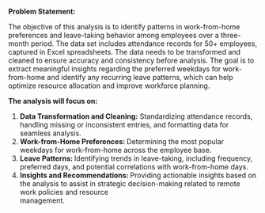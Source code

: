 <b>Problem Statement:</b>

The objective of this analysis is to identify patterns in work-from-home preferences and leave-taking behavior among employees over a three-month period. The data set includes attendance records for 50+ employees, captured in Excel spreadsheets. The data needs to be transformed and cleaned to ensure accuracy and consistency before analysis. The goal is to extract meaningful insights regarding the preferred weekdays for work-from-home and identify any recurring leave patterns, which can help optimize resource allocation and improve workforce planning.

<b>The analysis will focus on:</b>
<ol>
<li><b>Data Transformation and Cleaning:</b> Standardizing attendance records, handling missing or inconsistent entries, and formatting data for seamless analysis.</li>

<li><b>Work-from-Home Preferences: </b>Determining the most popular weekdays for work-from-home across the employee base.</li>

<li><b>Leave Patterns: </b>Identifying trends in leave-taking, including frequency, preferred days, and potential correlations with work-from-home days.</li>

<li><b>Insights and Recommendations: </b>Providing actionable insights based on the analysis to assist in strategic decision-making related to remote work policies and resource </li>management.
</ol>
